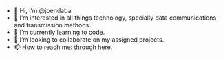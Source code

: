 - 👋 Hi, I’m @joendaba
- 👀 I’m interested in all things technology, specially data communications and transmission methods.
- 🌱 I’m currently learning to code.
- 💞️ I’m looking to collaborate on my assigned projects.
- 📫 How to reach me: through here.

<!---
joendaba/joendaba is a ✨ special ✨ repository because its `README.md` (this file) appears on your GitHub profile.
You can click the Preview link to take a look at your changes.
--->
